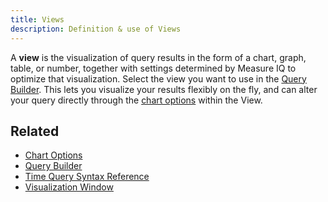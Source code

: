 ```yaml
---
title: Views 
description: Definition & use of Views 
---
```

A **view** is the visualization of query results in the form of a chart, graph, table, or number, together with settings determined by Measure IQ to optimize that visualization. Select the view you want to use in the [Query Builder](../query-builder). This lets you visualize your results flexibly on the fly, and can alter your query directly through the [chart options](../chart-options) within the View.

## Related

- [Chart Options](../chart-options)
- [Query Builder](../query-builder)
- [Time Query Syntax Reference](https://behavure.ai/docs/wiki/spaces/SGV/pages/2139261016/Time+Query+Syntax+Reference+v5)
- [Visualization Window](../visualization-window)